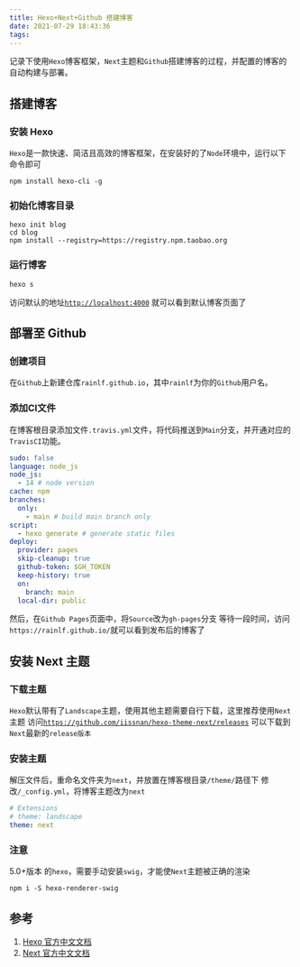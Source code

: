 ```yaml
---
title: Hexo+Next+Github 搭建博客
date: 2021-07-29 18:43:36
tags:
---
```




记录下使用`Hexo`博客框架，`Next`主题和`Github`搭建博客的过程，并配置的博客的自动构建与部署。
## 搭建博客

### 安装 Hexo

`Hexo`是一款快速、简洁且高效的博客框架，在安装好的了`Node`环境中，运行以下命令即可
```shell
npm install hexo-cli -g
```

### 初始化博客目录

```shell
hexo init blog
cd blog
npm install --registry=https://registry.npm.taobao.org
```

### 运行博客

```shell
hexo s
```

访问默认的地址[`http://localhost:4000`](http://localhost:4000) 就可以看到默认博客页面了


## 部署至 Github

### 创建项目

在`Github`上新建仓库`rainlf.github.io`，其中`rainlf`为你的`Github`用户名。

### 添加CI文件

在博客根目录添加文件`.travis.yml`文件，将代码推送到`Main`分支，并开通对应的`TravisCI`功能。

```yaml
sudo: false
language: node_js
node_js:
  - 14 # node version
cache: npm
branches:
  only:
    - main # build main branch only
script:
  - hexo generate # generate static files
deploy:
  provider: pages
  skip-cleanup: true
  github-token: $GH_TOKEN
  keep-history: true
  on:
    branch: main
  local-dir: public
```
然后，在`Github Pages`页面中，将`Source`改为`gh-pages`分支
等待一段时间，访问`https://rainlf.github.io/`就可以看到发布后的博客了

## 安装 Next 主题

### 下载主题
`Hexo`默认带有了`Landscape`主题，使用其他主题需要自行下载，这里推荐使用`Next`主题
访问[`https://github.com/iissnan/hexo-theme-next/releases`](https://github.com/iissnan/hexo-theme-next/releases) 可以下载到`Next`最新的`release版本`

### 安装主题
解压文件后，重命名文件夹为`next`，并放置在博客根目录`/theme/`路径下
修改`/_config.yml`，将博客主题改为`next`

```yaml
# Extensions
# theme: landscape
theme: next
```

### 注意

5.0+版本 的`hexo`，需要手动安装`swig`，才能使`Next`主题被正确的渲染

```shell
npm i -S hexo-renderer-swig
```

## 参考

1. [Hexo 官方中文文档](https://hexo.io/zh-cn/docs/)
2. [Next 官方中文文档](http://theme-next.iissnan.com/getting-started.html)

